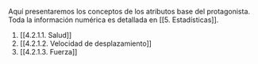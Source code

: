 
Aquí presentaremos los conceptos de los atributos base del protagonista. Toda la información numérica es detallada en [[5. Estadísticas]].

1. [[4.2.1.1. Salud]]
2. [[4.2.1.2. Velocidad de desplazamiento]]
3. [[4.2.1.3. Fuerza]]
